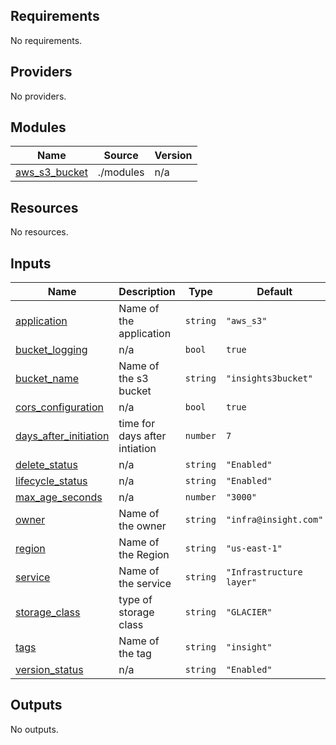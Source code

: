 ## Requirements

No requirements.

## Providers

No providers.

## Modules

| Name | Source | Version |
|------|--------|---------|
| <a name="module_aws_s3_bucket"></a> [aws\_s3\_bucket](#module\_aws\_s3\_bucket) | ./modules | n/a |

## Resources

No resources.

## Inputs

| Name | Description | Type | Default | Required |
|------|-------------|------|---------|:--------:|
| <a name="input_application"></a> [application](#input\_application) | Name of the application | `string` | `"aws_s3"` | no |
| <a name="input_bucket_logging"></a> [bucket\_logging](#input\_bucket\_logging) | n/a | `bool` | `true` | no |
| <a name="input_bucket_name"></a> [bucket\_name](#input\_bucket\_name) | Name of the s3 bucket | `string` | `"insights3bucket"` | no |
| <a name="input_cors_configuration"></a> [cors\_configuration](#input\_cors\_configuration) | n/a | `bool` | `true` | no |
| <a name="input_days_after_initiation"></a> [days\_after\_initiation](#input\_days\_after\_initiation) | time for days after intiation | `number` | `7` | no |
| <a name="input_delete_status"></a> [delete\_status](#input\_delete\_status) | n/a | `string` | `"Enabled"` | no |
| <a name="input_lifecycle_status"></a> [lifecycle\_status](#input\_lifecycle\_status) | n/a | `string` | `"Enabled"` | no |
| <a name="input_max_age_seconds"></a> [max\_age\_seconds](#input\_max\_age\_seconds) | n/a | `number` | `"3000"` | no |
| <a name="input_owner"></a> [owner](#input\_owner) | Name of the owner | `string` | `"infra@insight.com"` | no |
| <a name="input_region"></a> [region](#input\_region) | Name of the Region | `string` | `"us-east-1"` | no |
| <a name="input_service"></a> [service](#input\_service) | Name of the service | `string` | `"Infrastructure layer"` | no |
| <a name="input_storage_class"></a> [storage\_class](#input\_storage\_class) | type of storage class | `string` | `"GLACIER"` | no |
| <a name="input_tags"></a> [tags](#input\_tags) | Name of the tag | `string` | `"insight"` | no |
| <a name="input_version_status"></a> [version\_status](#input\_version\_status) | n/a | `string` | `"Enabled"` | no |

## Outputs

No outputs.
